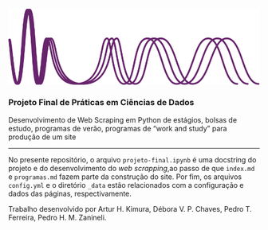 ![logo ilum](https://github.com/pedrozanineli/pcd.github.io/blob/main/logo1.png)

<h3>Projeto Final de Práticas em Ciências de Dados</h3>
  
Desenvolvimento de Web Scraping em Python de estágios, bolsas de estudo, programas de verão, programas de “work and study” para produção de um site


---

No presente repositório, o arquivo `projeto-final.ipynb` é uma docstring do projeto e do desenvolvimento do *web scrapping*,ao passo de que `index.md` e `programas.md` fazem parte da construção do site. Por fim, os arquivos `config.yml` e o diretório `_data` estão relacionados com a configuração e dados das páginas, respectivamente. 

Trabalho desenvolvido por Artur H. Kimura, Débora V. P. Chaves, Pedro T. Ferreira, Pedro H. M. Zanineli.
